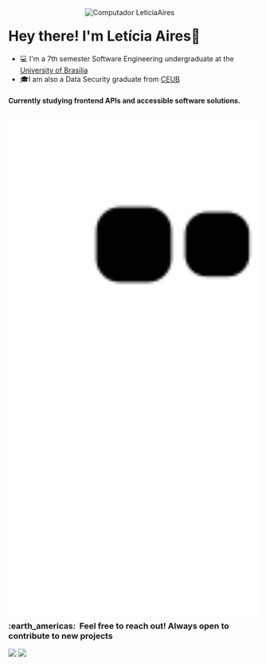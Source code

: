 <img src="https://user-images.githubusercontent.com/72623771/211886316-b79d876e-0745-4dfa-a51d-ab21899bcb4a.png" min-width="350px" max-width="350px" width="350px" align="right" alt="Computador LeticiaAires">

# Hey there! I'm Letícia Aires🌱




- 💻 I'm a 7th semester Software Engineering undergraduate at the <a href="http://www.unb.br">University of Brasilia</a>
- 🎓I am also a Data Security graduate from <a href="https://www.uniceub.br/">CEUB</a>

#### Currently studying frontend APIs and accessible software solutions.



  
  ##
  
<div>
  
 <img src="https://github.com/LeticiaAires/LeticiaAires/blob/output/github-contribution-grid-snake.svg" min-width="600px" max-width="600px" width="600px" align="left" alt="Computador LeticiaAires">
  
  <h3> :earth_americas: &nbsp;Feel free to reach out! Always open to contribute to new projects </h3> 
  <a href="https://www.instagram.com/ttuce_/" target="_blank"><img src="https://img.shields.io/badge/-Instagram-%23E4405F?style=for-the-badge&logo=instagram&logoColor=purple" target="_blank"></a>
  <a href = "mailto:leticia.assuncao.aires@gmail.com"><img src="https://img.shields.io/badge/-Gmail-%23333?style=for-the-badge&logo=gmail&logoColor=purple" target="_blank"></a>
